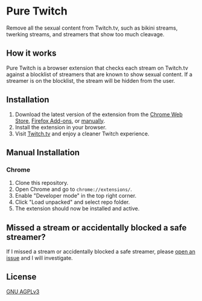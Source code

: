 # Pure Twitch

Remove all the sexual content from Twitch.tv, such as bikini streams, twerking streams, and streamers that show too much cleavage.

## How it works

Pure Twitch is a browser extension that checks each stream on Twitch.tv against a blocklist of streamers that are known to show sexual content. If a streamer is on the blocklist, the stream will be hidden from the user.

## Installation

1. Download the latest version of the extension from the [Chrome Web Store](https://chromewebstore.google.com/detail/ejihgokacjmjhihjppdomnagfilijfke/), [Firefox Add-ons](https://addons.mozilla.org/en-US/firefox/addon/pure-twitch/), or [manually](#manual-installation).
2. Install the extension in your browser.
3. Visit [Twitch.tv](https://www.twitch.tv/) and enjoy a cleaner Twitch experience.

## Manual Installation

### Chrome

1. Clone this repository.
2. Open Chrome and go to `chrome://extensions/`.
3. Enable "Developer mode" in the top right corner.
4. Click "Load unpacked" and select repo folder.
5. The extension should now be installed and active.

## Missed a stream or accidentally blocked a safe streamer?

If I missed a stream or accidentally blocked a safe streamer, please [open an issue](https://github.com/Atlas7005/puretwitch/issues/new) and I will investigate.

## License

[GNU AGPLv3](https://choosealicense.com/licenses/agpl-3.0/)
